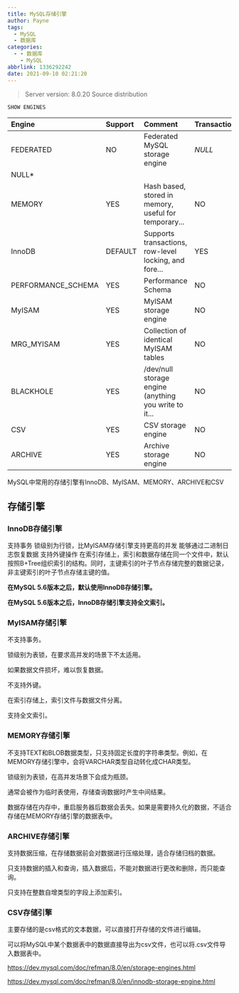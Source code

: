 ```yaml
---
title: MySQL存储引擎
author: Payne
tags:
  - MySQL
  - 数据库
categories:
  - - 数据库
    - MySQL
abbrlink: 1336292242
date: 2021-09-10 02:21:20
---
```


> Server version:  8.0.20 Source distribution

`SHOW ENGINES`

| Engine             | Support | Comment                                               | Transactions | XA     | Savepoints |      |
| :----------------- | :------ | :---------------------------------------------------- | :----------- | :----- | :--------- | ---- |
| FEDERATED          | NO      | Federated MySQL storage engine                        | *NULL*       | *NULL* | *
NULL*     |      |
| MEMORY             | YES     | Hash based, stored in memory, useful for temporary... | NO           | NO     | NO         |      |
| InnoDB             | DEFAULT | Supports transactions, row-level locking, and fore... | YES          | YES    | YES        |      |
| PERFORMANCE_SCHEMA | YES     | Performance Schema                                    | NO           | NO     | NO         |      |
| MyISAM             | YES     | MyISAM storage engine                                 | NO           | NO     | NO         |      |
| MRG_MYISAM         | YES     | Collection of identical MyISAM tables                 | NO           | NO     | NO         |      |
| BLACKHOLE          | YES     | /dev/null storage engine (anything you write to it... | NO           | NO     | NO         |      |
| CSV                | YES     | CSV storage engine                                    | NO           | NO     | NO         |      |
| ARCHIVE            | YES     | Archive storage engine                                | NO           | NO     | NO         |      |

MySQL中常用的存储引擎有InnoDB、MyISAM、MEMORY、ARCHIVE和CSV

## 存储引擎

### InnoDB存储引擎

支持事务 锁级别为行锁，比MyISAM存储引擎支持更高的并发 能够通过二进制日志恢复数据 支持外键操作
在索引存储上，索引和数据存储在同一个文件中，默认按照B+Tree组织索引的结构。同时，主键索引的叶子节点存储完整的数据记录，非主键索引的叶子节点存储主键的值。

**在MySQL 5.6版本之后，默认使用InnoDB存储引擎。**

**在MySQL 5.6版本之后，InnoDB存储引擎支持全文索引。**

### MyISAM存储引擎

不支持事务。

锁级别为表锁，在要求高并发的场景下不太适用。

如果数据文件损坏，难以恢复数据。

不支持外键。

在索引存储上，索引文件与数据文件分离。

支持全文索引。

### MEMORY存储引擎

不支持TEXT和BLOB数据类型，只支持固定长度的字符串类型。例如，在MEMORY存储引擎中，会将VARCHAR类型自动转化成CHAR类型。

锁级别为表锁，在高并发场景下会成为瓶颈。

通常会被作为临时表使用，存储查询数据时产生中间结果。

数据存储在内存中，重启服务器后数据会丢失。如果是需要持久化的数据，不适合存储在MEMORY存储引擎的数据表中。

### ARCHIVE存储引擎

支持数据压缩，在存储数据前会对数据进行压缩处理，适合存储归档的数据。

只支持数据的插入和查询，插入数据后，不能对数据进行更改和删除，而只能查询。

只支持在整数自增类型的字段上添加索引。

### CSV存储引擎

主要存储的是csv格式的文本数据，可以直接打开存储的文件进行编辑。

可以将MySQL中某个数据表中的数据直接导出为csv文件，也可以将.csv文件导入数据表中。

https://dev.mysql.com/doc/refman/8.0/en/storage-engines.html

https://dev.mysql.com/doc/refman/8.0/en/innodb-storage-engine.html
